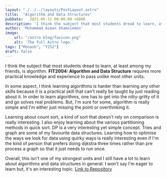 ```yaml
---
layout: "./../../layouts/PostLayout.astro"
title:  "Algorithm and Data Structures"
pubDate:   2021-05-31 00:00:00 +0800
description: 'I think the subject that most students dread to learn, at least among my friends, is algorithm. FIT2004: Algorithm and Data Structure requires more practical knowledge and experience to pass unlike most other units. In some aspect, I think learning algorithms is harder than learning any other skills because it is a practical skill that cant really be taught by just reading about it.'
author: 'Muhammad Aiman Shamsiemon'
image:
    url: "/astro-blog/favicon.png"
    alt: 'The full Astro logo.'
tags: ["Monash", "Y2S2"]
draft: false
---
```

I think the subject that most students dread to learn, at least among my friends, is algorithm. **FIT2004: Algorithm and Data Structure** requires more practical knowledge and experience to pass unlike most other units.

In some aspect, I think learning algorithms is harder than learning any other skills because it is a practical skill that can't really be taught by just reading about it. In order to learn algorithms, one has to get into the nitty-gritty of it and go solves real problems. But, I'm sure for some, algorithm is really simple and I'm either just missing the point or overthinking it.

Learning about count sort, a kind of sort that doesn't rely on comparison is really interesting. I also enjoy learning about the various partitioning methods in quick sort. DP is a very interesting yet simple concept. Tries and graph are some of my favourite data structures. Learning how to optimise the ways we look for data using quirky ways is really interesting even if I'm the kind of person that prefers doing dijkstra three times rather than pre process a graph so that it just needs to run once.

Overall, this isn't one of my strongest units and I still have a lot to learn about algorithms and data structures in general. I won't say I'm eager to learn but, it's an interesting topic. [Link to Repository](https://github.com/maiman-1/ads)